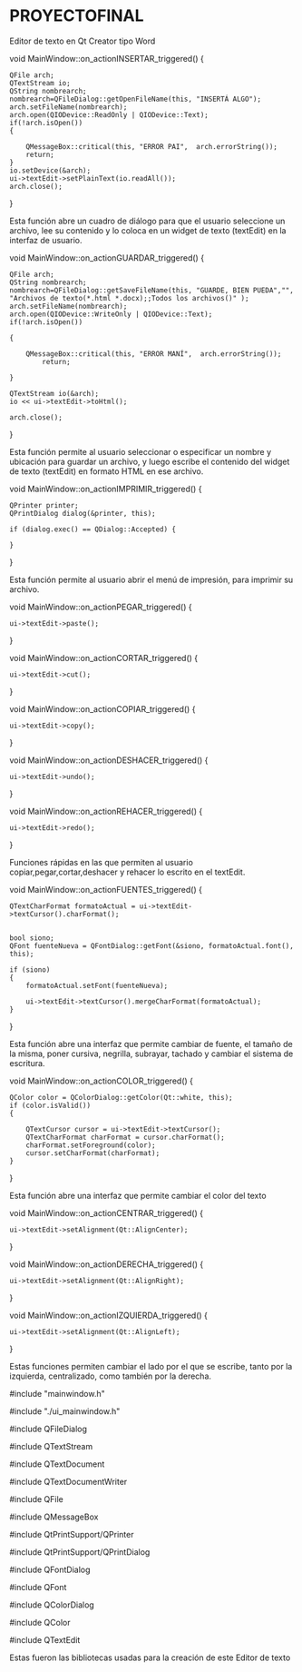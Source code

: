 # PROYECTOFINAL
Editor de texto en Qt Creator tipo Word




void MainWindow::on_actionINSERTAR_triggered()
  {

    QFile arch;
    QTextStream io;
    QString nombrearch;
    nombrearch=QFileDialog::getOpenFileName(this, "INSERTÁ ALGO");
    arch.setFileName(nombrearch);
    arch.open(QIODevice::ReadOnly | QIODevice::Text);
    if(!arch.isOpen())
    {

        QMessageBox::critical(this, "ERROR PAI",  arch.errorString());
        return;
    }
    io.setDevice(&arch);
    ui->textEdit->setPlainText(io.readAll());
    arch.close();

}

Esta función abre un cuadro de diálogo para que el usuario seleccione un archivo, lee su contenido y lo coloca en un widget de texto (textEdit) en la interfaz de usuario.



void MainWindow::on_actionGUARDAR_triggered()
{
  
    QFile arch;
    QString nombrearch;
    nombrearch=QFileDialog::getSaveFileName(this, "GUARDE, BIEN PUEDA","", "Archivos de texto(*.html *.docx);;Todos los archivos()" );
    arch.setFileName(nombrearch);
    arch.open(QIODevice::WriteOnly | QIODevice::Text);
    if(!arch.isOpen())
   
    {
    
        QMessageBox::critical(this, "ERROR MANÍ",  arch.errorString());
            return;
   
    }
  
    QTextStream io(&arch);
    io << ui->textEdit->toHtml(); 

    arch.close();
}

Esta función permite al usuario seleccionar o especificar un nombre y ubicación para guardar un archivo, y luego escribe el contenido del widget de texto (textEdit) en formato HTML en ese archivo.



void MainWindow::on_actionIMPRIMIR_triggered()
{
  
    QPrinter printer;
    QPrintDialog dialog(&printer, this);

    if (dialog.exec() == QDialog::Accepted) {

    }


}

Esta función permite al usuario abrir el menú de impresión, para imprimir su archivo.



void MainWindow::on_actionPEGAR_triggered()
{

    ui->textEdit->paste();
}


void MainWindow::on_actionCORTAR_triggered()
{

    ui->textEdit->cut();
}



void MainWindow::on_actionCOPIAR_triggered()
{
  
    ui->textEdit->copy();
}


void MainWindow::on_actionDESHACER_triggered()
{

    ui->textEdit->undo();
}


void MainWindow::on_actionREHACER_triggered()
{

    ui->textEdit->redo();
}

Funciones rápidas en las que permiten al usuario copiar,pegar,cortar,deshacer y rehacer lo escrito en el textEdit.



void MainWindow::on_actionFUENTES_triggered()
{
    
    QTextCharFormat formatoActual = ui->textEdit->textCursor().charFormat();

    
    bool siono;
    QFont fuenteNueva = QFontDialog::getFont(&siono, formatoActual.font(), this);

    if (siono)
    {      
        formatoActual.setFont(fuenteNueva);

        ui->textEdit->textCursor().mergeCharFormat(formatoActual);
    }
}

Esta función abre una interfaz que permite cambiar de fuente, el tamaño de la misma, poner cursiva, negrilla, subrayar, tachado y cambiar el sistema de escritura.



void MainWindow::on_actionCOLOR_triggered()
{
   
    QColor color = QColorDialog::getColor(Qt::white, this);
    if (color.isValid())
    {
       
        QTextCursor cursor = ui->textEdit->textCursor();
        QTextCharFormat charFormat = cursor.charFormat();
        charFormat.setForeground(color);
        cursor.setCharFormat(charFormat);
    }
}

Esta función abre una interfaz que permite cambiar el color del texto 



void MainWindow::on_actionCENTRAR_triggered()
{  
    
    ui->textEdit->setAlignment(Qt::AlignCenter);
}


void MainWindow::on_actionDERECHA_triggered()
{
   
    ui->textEdit->setAlignment(Qt::AlignRight);
}



void MainWindow::on_actionIZQUIERDA_triggered()
{
  
    ui->textEdit->setAlignment(Qt::AlignLeft);
}

Estas funciones permiten cambiar el lado por el que se escribe, tanto por la izquierda, centralizado, como también por la derecha.



#include "mainwindow.h"

#include "./ui_mainwindow.h"

#include QFileDialog


#include QTextStream

#include QTextDocument

#include QTextDocumentWriter

#include QFile

#include QMessageBox

#include QtPrintSupport/QPrinter

#include QtPrintSupport/QPrintDialog

#include QFontDialog

#include QFont

#include QColorDialog

#include QColor

#include QTextEdit

Estas fueron las bibliotecas usadas para la creación de este Editor de texto 








